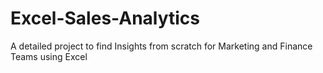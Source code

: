 # Excel-Sales-Analytics
A detailed project to find Insights from scratch for Marketing and Finance Teams using Excel
